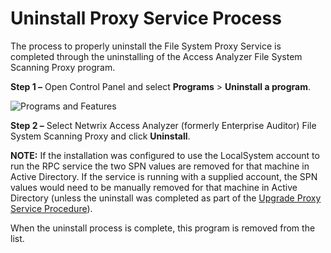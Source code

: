 # Uninstall Proxy Service Process

The process to properly uninstall the File System Proxy Service is completed through the
uninstalling of the Access Analyzer File System Scanning Proxy program.

**Step 1 –** Open Control Panel and select **Programs** > **Uninstall a program**.

![Programs and Features](/img/product_docs/accessanalyzer/install/filesystemproxy/uninstall.webp)

**Step 2 –** Select Netwrix Access Analyzer (formerly Enterprise Auditor) File System Scanning Proxy
and click **Uninstall**.

**NOTE:** If the installation was configured to use the LocalSystem account to run the RPC service
the two SPN values are removed for that machine in Active Directory. If the service is running with
a supplied account, the SPN values would need to be manually removed for that machine in Active
Directory (unless the uninstall was completed as part of the
[Upgrade Proxy Service Procedure](/docs/accessanalyzer/12.0/install/filesystemproxy/upgrade.md)).

When the uninstall process is complete, this program is removed from the list.
